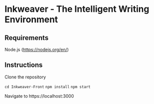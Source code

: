 # Inkweaver - The Intelligent Writing Environment

## Requirements

Node.js (https://nodejs.org/en/)

## Instructions
Clone the repository

`cd Inkweaver-Front`
`npm install`
`npm start`

Navigate to https://localhost:3000